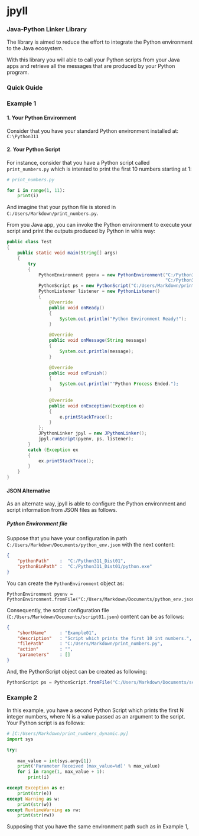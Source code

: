 # jpyll
### Java-Python Linker Library

The library is aimed to reduce the effort to integrate the Python environment to
the Java ecosystem.

With this library you will able to call your Python scripts from your Java apps
and retrieve all the messages that are produced by your Python program.

### Quick Guide
### Example 1 
#### 1. Your Python Environment
Consider that you have your standard Python environment installed at: ```C:\Python311```
#### 2. Your Python Script
For instance, consider that you have a Python script called  ```print_numbers.py```
which is intented to print the first 10 numbers starting at 1:
```python
# print_numbers.py

for i in range(1, 11):
    print(i)
```
And imagine that your python file is stored in ```C:/Users/Markdown/print_numbers.py```.

From you Java app, you can invoke the Python environment to execute your script and
print the outputs produced by Python in whis way:
```java
public class Test
{
    public static void main(String[] args)
    {
        try
        {
            PythonEnvironment pyenv = new PythonEnvironment("C:/Python311_Dist01",
                                                            "C:/Python311_Dist01/python.exe");
            PythonScript ps = new PythonScript("C:/Users/Markdown/print_numbers.py", "", "");
            PythonListener listener = new PythonListener()
            {
                @Override
                public void onReady()
                {
                    System.out.println("Python Environment Ready!");
                }

                @Override
                public void onMessage(String message)
                {
                    System.out.println(message);                    
                }

                @Override
                public void onFinish()
                {
                    System.out.println(""Python Process Ended.");
                }
                
                @Override
                public void onException(Exception e)
                {
                    e.printStackTrace();
                }
            };
            JPythonLinker jpyl = new JPythonLinker();
            jpyl.runScript(pyenv, ps, listener);
        }
        catch (Exception ex
        {
            ex.printStackTrace();
        }
    }
}
```
#### JSON Alternative
As an alternate way, jpyll is able to configure the Python environment and script
information from JSON files as follows.
##### Python Environment file 
Suppose that you have your configuration in path ```C:/Users/Markdown/Documents/python_env.json```
with the next content:
```json
{
    "pythonPath"    :  "C:/Python311_Dist01",
    "pythonBinPath" :  "C:/Python311_Dist01/python.exe"
}
``` 
You can create the ```PythonEnvironment``` object as: 
```
PythonEnvironment pyenv = PythonEnvironment.fromFile("C:/Users/Markdown/Documents/python_env.json");
```

Consequently, the script configuration file (```C:/Users/Markdown/Documents/script01.json```) content can be as follows:
```json
{
    "shortName"     : "Example01",
    "description"   : "Script which prints the first 10 int numbers.",
    "filePath"      : "C:/Users/Markdown/print_numbers.py",
    "action"        : "",
    "parameters"    : []
}
```

And, the PythonScript object can be created as following:
```java
PythonScript ps = PythonScript.fromFile("C:/Users/Markdown/Documents/script01.json");
```

### Example 2
In this example, you have a second Python Script which prints the first N integer numbers, 
where N is a value passed as an argument to the script. Your Python script is as follows:
```python
# [C:/Users/Markdown/print_numbers_dynamic.py]
import sys

try:
    
    max_value = int(sys.argv[1])
    print('Parameter Received [max_value=%d]' % max_value)
    for i in range(1, max_value + 1):
        print(i)

except Exception as e:
    print(str(e))
except Warning as w:
    print(str(w))
except RuntimeWarning as rw:
    print(str(rw))
```

Supposing that you have the same
environment path such as in Example 1, 
